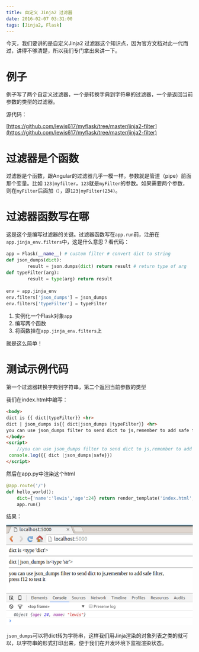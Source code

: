```yaml
---
title: 自定义 Jinja2 过滤器
date: 2016-02-07 03:31:00
tags: [Jinja2, Flask]
---
```


今天，我们要讲的是自定义Jinja2 过滤器这个知识点，因为官方文档对此一代而过，讲得不够清楚，所以我们专门拿出来讲一下。

<!--more-->

# 例子

例子写了两个自定义过滤器，一个是转换字典到字符串的过滤器，一个是返回当前参数的类型的过滤器。

源代码：

[https://github.com/lewis617/myflask/tree/master/jinja2-filter](https://github.com/lewis617/myflask/tree/master/jinja2-filter)

# 过滤器是个函数

过滤器是个函数，跟Angular的过滤器几乎一模一样。参数就是管道（pipe）前面那个变量。比如   `123|myfilter`，`123`就是`myFilter`的参数。如果需要两个参数，则在`myFilter`后面加`（）`，即`123|myFilter(234)`。

# 过滤器函数写在哪

这是这个是编写过滤器的关键。过滤器函数写在`app.run`前，注册在`app.jinja_env.filters`中，这是什么意思？看代码：

```python
app = Flask(__name__) # custom filter # convert dict to string
def json_dumps(dict):
        result = json.dumps(dict) return result # return type of arg
def typeFilter(arg):
        result = type(arg) return result

env = app.jinja_env
env.filters['json_dumps'] = json_dumps
env.filters['typeFilter'] = typeFilter
```

1.  实例化一个Flask对象`app`
2.  编写两个函数
3.  将函数挂在`app.jinja_env.filters`上

就是这么简单！

# 测试示例代码

第一个过滤器转换字典到字符串，第二个返回当前参数的类型

我们在index.html中编写：

```html
<body> 
dict is {{ dict|typeFilter}} <hr> 
dict | json_dumps is{{ dict|json_dumps |typeFilter}} <hr> 
you can use json_dumps filter to send dict to js,remember to add safe filter,<br> press f12 to test it 
</body>
<script>
    //you can use json_dumps filter to send dict to js,remember to add safe filter
 console.log({{ dict |json_dumps|safe}}) 
</script>
```

然后在app.py中渲染这个html

```python
@app.route('/')
def hello_world():
    dict={'name':'lewis','age':24} return render_template('index.html',dict=dict) if __name__ == '__main__':
    app.run()
```

结果：

![](/css/images/2.jpg)

`json_dumps`可以将dict转为字符串，这样我们用Jinja渲染的对象列表之类的就可以，以字符串的形式打印出来，便于我们在开发环境下监视渲染状态。
